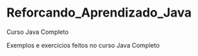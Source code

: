 # Reforcando_Aprendizado_Java
Curso Java Completo


Exemplos e exercicios feitos no curso Java Completo
